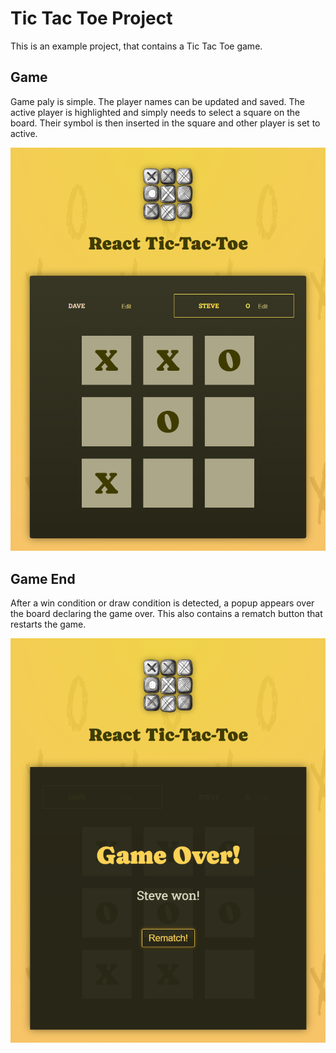 # Tic Tac Toe Project

This is an example project, that contains a Tic Tac Toe game.

## Game

Game paly is simple. The player names can be updated and saved. The active player is highlighted and simply needs to select a square on the board. Their symbol is then inserted in the square and other player is set to active. 

![Game Play](https://github.com/cgrundman/react-learning/blob/main/tictactoe_1.png)

## Game End

After a win condition or draw condition is detected, a popup appears over the board declaring the game over. This also contains a rematch button that restarts the game.

![Game End](https://github.com/cgrundman/react-learning/blob/main/tictactoe_2.png)
